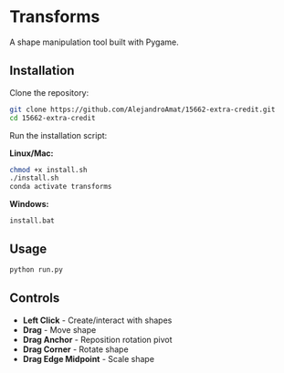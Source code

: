 # Transforms

A shape manipulation tool built with Pygame.

## Installation

Clone the repository:
```bash
git clone https://github.com/AlejandroAmat/15662-extra-credit.git
cd 15662-extra-credit
```

Run the installation script:

**Linux/Mac:**
```bash
chmod +x install.sh
./install.sh
conda activate transforms
```

**Windows:**
```batch
install.bat
```

## Usage
```bash
python run.py
```

## Controls

- **Left Click** - Create/interact with shapes
- **Drag** - Move shape
- **Drag Anchor** - Reposition rotation pivot
- **Drag Corner** - Rotate shape
- **Drag Edge Midpoint** - Scale shape